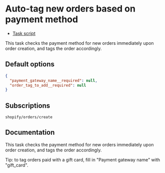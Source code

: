 # Auto-tag new orders based on payment method

* [Task script](./script.liquid)

This task checks the payment method for new orders immediately upon order creation, and tags the order accordingly.

## Default options

```json
{
  "payment_gateway_name__required": null,
  "order_tag_to_add__required": null
}
```

## Subscriptions

```liquid
shopify/orders/create
```

## Documentation

This task checks the payment method for new orders immediately upon order creation, and tags the order accordingly.

Tip: to tag orders paid with a gift card, fill in "Payment gateway name" with "gift_card".